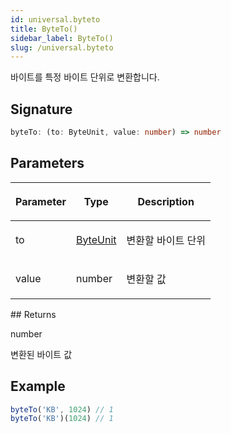 ```yaml
---
id: universal.byteto
title: ByteTo()
sidebar_label: ByteTo()
slug: /universal.byteto
---
```






바이트를 특정 바이트 단위로 변환합니다.

## Signature

```typescript
byteTo: (to: ByteUnit, value: number) => number
```

## Parameters

<table><thead><tr><th>

Parameter


</th><th>

Type


</th><th>

Description


</th></tr></thead>
<tbody><tr><td>

to


</td><td>

[ByteUnit](./universal.byteunit)


</td><td>

변환할 바이트 단위


</td></tr>
<tr><td>

value


</td><td>

number


</td><td>

변환할 값


</td></tr>
</tbody></table>
## Returns

number

변환된 바이트 값

## Example


```ts
byteTo('KB', 1024) // 1
byteTo('KB')(1024) // 1
```

